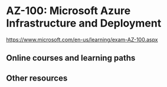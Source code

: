 # AZ-100: Microsoft Azure Infrastructure and Deployment

https://www.microsoft.com/en-us/learning/exam-AZ-100.aspx

## Online courses and learning paths

## Other resources

